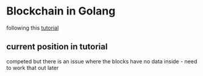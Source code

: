 # Blockchain in Golang

following this [tutorial](https://www.youtube.com/watch?v=19zTYCAQRZg)

## current position in tutorial 

competed but there is an issue where the blocks have no data inside - need to work that out later
